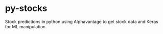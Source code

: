 # py-stocks
Stock predictions in python using Alphavantage to get stock data and Keras for ML manipulation.
